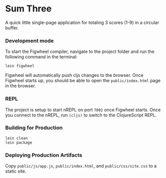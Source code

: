 # Sum Three

A quick little single-page application for totaling 3 scores (1-9) in a circular buffer.

### Development mode
To start the Figwheel compiler, navigate to the project folder and run the following command in the terminal:

```
lein figwheel
```

Figwheel will automatically push cljs changes to the browser.
Once Figwheel starts up, you should be able to open the `public/index.html` page in the browser.

### REPL

The project is setup to start nREPL on port `7002` once Figwheel starts.
Once you connect to the nREPL, run `(cljs)` to switch to the ClojureScript REPL.

### Building for Production

```
lein clean
lein package
```

### Deploying Production Artifacts

Copy `public/js/app.js`, `public/index.html`, and `public/css/site.css` to a static site.
